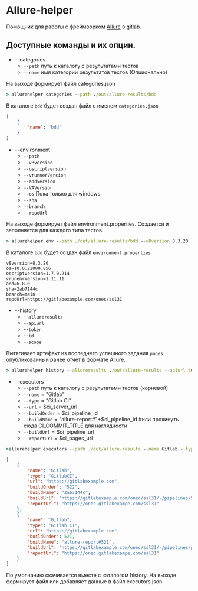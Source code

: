 # Allure-helper

Помощник для работы с фреймворком [Allure](https://github.com/allure-framework/allure2) в gitlab.


## Доступные команды и их опции.

* --categories
  * `--path` путь к каталогу с результатами тестов
  * `--name` имя категории результатов тестов (Опционально)
  
На выходе формирует файл categories.json

```cmd
> allurehelper categories --path ./out/allure-results/bdd
```

В каталоге `bdd` будет создан файл с именем `categories.json`

```json
[
	{
		"name": "bdd"
	}
]
```

* --environment
  * `--path`
  * `--v8version`
  * `--oscriptversion`
  * `--vrunnerVersion`
  * `--addversion`
  * `--VAVersion`
  * `--os` Пока только для windows
  * `--sha`
  * `--branch`
  * `--repoUrl`
  
На выходе формирует файл environment.properties.
Создается и заполняется для каждого типа тестов.

```cmd
> allurehelper env --path ./out/allure-results/bdd --v8version 8.3.20 --os --oscriptversion --vrunenrVersion --add 6.8.0 --sha 2ab7144c --branch main --repoUrl https://gitlabexample.com/onec/ssl31
```

В каталоге `bdd` будет создан файл `environment.properties`

```properties
v8version=8.3.20
os=10.0.22000.856
oscriptversion=1.7.0.214
vrunenrVersion=1.11.11
add=6.8.0
sha=2ab7144c
branch=main
repoUrl=https://gitlabexample.com/onec/ssl31

```


* --history
  * --`allureresults`
  * --`apiurl`
  * --`token`
  * --`id`
  * --`scope`

  
Вытягивает артефакт из последнего успешного задания `pages` опубликованный ранее отчет в формате Allure.

```cmd
> allurehelper history --allureresults ./out/allure-results --apiurl %CI_API_V4_URL% --token %CI_DEPLOY_TOKEN% --id %CI_PROJECT_ID%  --scope success
```

* --executors
  * `--path` путь к каталогу с результатами тестов (корневой)
  * `--name` = "Gitlab"
  * `--type` = "Gitlab CI"
  * `--url` = $ci_server_url
  * `--buildOrder` = $ci_pipeline_id
  * `--buildName` = "allure-report#"+$ci_pipeline_id #или прокинуть сюда CI_COMMIT_TITLE для наглядности
  * `--buildUrl` = $ci_pipeline_url
  * `--reportUrl` = $ci_pages_url

```cmd
>allurehelper executors --path ./out/allure-results --name Gitlab --type GitlabCI --url https://gitlabexample.com --buildOrder 522 --buildName 2ab7144c --buildUrl https://gitlabexample.com/onec/ssl31/-/pipelines/522 --reportUrl https://onec.gitlabexampe.com/ssl31
```

```json
[
	{
		"name": "Gitlab",
		"type": "GitlabCI",
		"url": "https://gitlabexample.com",
		"buildOrder": "522",
		"buildName": "2ab7144c",
		"buildUrl": "https://gitlabexample.com/onec/ssl31/-/pipelines/522",
		"reportUrl": "https://onec.gitlabexampe.com/ssl31"
	},
	{
		"name": "Gitlab",
		"type": "Gitlab CI",
		"url": "https://gitlabexample.com",
		"buildOrder": 521,
		"buildName": "allure-report#521",
		"buildUrl": "https://gitlabexample.com/onec/ssl31/-/pipelines/pipelines/521",
		"reportUrl": "https://onec.gitlabexampe.com/ssl31"
	}
]
```

По умолчанию скачивается вместе с каталогом history.
На выходе формирует файл или добавляет данные в файл executors.json
